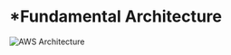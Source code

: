 # *Fundamental Architecture

![AWS Architecture](https://user-images.githubusercontent.com/59453427/210638313-4b7e28cd-74c1-4587-8b20-992166d4557b.png)
